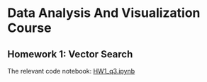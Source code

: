 # Data Analysis And Visualization Course

## Homework 1: Vector Search
The relevant code notebook: [HW1_q3.ipynb](https://github.com/VladKlimen/data_analysis_and_visualization_course/blob/jupyter/HW1_q3.ipynb)
